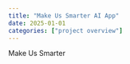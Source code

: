 ```yaml
---
title: "Make Us Smarter AI App"
date: 2025-01-01
categories: ["project overview"]
---
```


Make Us Smarter